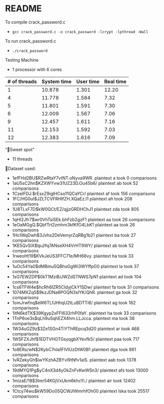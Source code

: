 # README 
To compile crack_password.c  
- `gcc crack_password.c -o crack_password -lcrypt -lpthread -Wall`   

To run crack_password.c
- `./crack_password`

Testing Machine
- 1 processor with 6 cores  

|# of threads|System time|User time|Real time|
| -----------|-----------|---------|---------|
|1|10.878| 1.301|12.20|
|4|11.778| 1.584 |7.32|
|5|11.801| 1.591|7.30|
|6|12.009|1.567|7.06|
|9|12.457| 1.611|7.16|
|11|12.153 |1.592|7.03
|12|12.383| 1.616|7.09|

“Sweet spot"  
- 11 threads

Dataset used:
- $1$efFHd2BU$RZwRtaY7vtNT.oNyva9WR. plaintext a took 0 comparisons
- $1$aU5sC2hn$KZXWYvw31UZ23D.Ou45b6/ plaintext ab took 52 comparisons
- $1$CzeIFDJ.$rEsxZ9iglHCso11QCaYCr/ plaintext af took 156 comparisons
- $1$FC/HG0uI$JZLTCVFRHIfZH.XQaEz.l1 plaintext ah took 208 comparisons
- $1$U8TLxF7D$kW0QCt/EZ/qjjzGRDHChJ1 plaintext zda took 805 comparisons
- $1$qHI2Jfr7$wr0VhTsiSEk.bhFzb2gzF1 plaintext aa took 26 comparisons
- $1$eOaMGgQ.$QbfTrt2zmhm3kfKfO4LbK1 plaintext aa took 26 comparisons
- $1$HcIWqDwh$3Jvhs2DeVemyrZqRBg1b21 plaintext ba took 27 comparisons
- $1$KE5QvSlX$tpJ/fq7ANseXH4VrHT9WY/ plaintext ab took 52 comparisons
- $1$rweoHt19$KVkJeUS3FFC71e/MH66vy. plaintext ha took 33 comparisons
- $1$uOc54Ya0$dMBmu5QBhsGgWi3WYffpG0 plaintext la took 37 comparisons
- $1$sG7EWZDP$0kT1MziB/JWZdSTNWS7pN1 plaintext ad took 104 comparisons
- $1$cs6TFW4e$hcRh6IZR5CIdyjCkY1SDw/ plaintext fa took 31 comparisons
- $1$074MXZq5$9kzJDNa6POQN3sIYK/QhR. plaintext ga took 32 comparisons
- $1$omJrwfnq$eW6TLfJHhqU2tLuBDTTi6/ plaintext ag took 182 comparisons
- $1$itN6kdTK$39Kgyp2xFFI632rhP0faY. plaintext ha took 33 comparisons
- $1$TnP6oe3s$qLh9uSqhEZX4hm.LLJcca. plaintext ma took 38 comparisons
- $1$W34uGZ9z$3Ze1SGn4TiYThREpcq3d20 plaintext ar took 468 comparisons
- $1$WSFZXJhf$1EDTVHGTGsyqgbXYevfk5/ plaintext paa took 717 comparisons
- $1$o8ERs/wN$2KybC7nIa1FlVIUzDtW0B1 plaintext dga took 861 comparisons
- $1$vRZekyGh$iwYKzhAZBYvI9tNfv1alS. plaintext aab took 1378 comparisons
- $1$9dMYQ1Pg$yC4nX3d4yOkZnFvKwWSn3/ plaintext afs took 13000 comparisons
- $1$mizaE/18$3Imr54KGjVxUkm6khcYi./ plaintext air took 12402 comparisons
- $1$Ctcy74wu$kW59Do05QCWJIWmrhfOh00 plaintext lska took 25517 comparisons